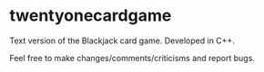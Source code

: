 # twentyonecardgame
Text version of the Blackjack card game. Developed in C++.

Feel free to make changes/comments/criticisms and report bugs.
